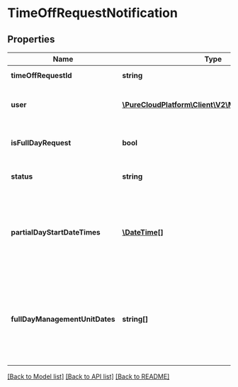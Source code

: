 # TimeOffRequestNotification

## Properties
Name | Type | Description | Notes
------------ | ------------- | ------------- | -------------
**timeOffRequestId** | **string** | The ID of this time off request | [optional] 
**user** | [**\PureCloudPlatform\Client\V2\Model\UserReference**](UserReference.md) | The user associated with this time off request | [optional] 
**isFullDayRequest** | **bool** | Whether this is a full day request (false means partial day) | [optional] 
**status** | **string** | The status of this time off request | [optional] 
**partialDayStartDateTimes** | [**\DateTime[]**](\DateTime.md) | A set of start date-times in ISO-8601 format for partial day requests.  Will be not empty if isFullDayRequest &#x3D;&#x3D; false | [optional] 
**fullDayManagementUnitDates** | **string[]** | A set of dates in yyyy-MM-dd format.  Should be interpreted in the management unit&#39;s configured time zone.  Will be not empty if isFullDayRequest &#x3D;&#x3D; true | [optional] 

[[Back to Model list]](../README.md#documentation-for-models) [[Back to API list]](../README.md#documentation-for-api-endpoints) [[Back to README]](../README.md)


